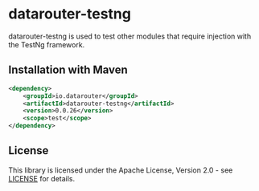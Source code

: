 # datarouter-testng

datarouter-testng is used to test other modules that require injection with the TestNg framework.

## Installation with Maven

```xml
<dependency>
	<groupId>io.datarouter</groupId>
	<artifactId>datarouter-testng</artifactId>
	<version>0.0.26</version>
	<scope>test</scope>
</dependency>
```

## License

This library is licensed under the Apache License, Version 2.0 - see [LICENSE](../LICENSE) for details.
